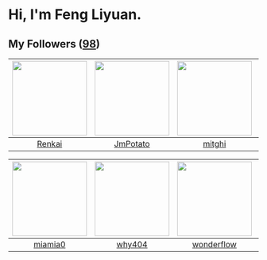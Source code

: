 # Hi, I'm Feng Liyuan.

## My Followers ([98](https://github.com/SunRunAway?tab=followers))

| <img src="https://avatars.githubusercontent.com/u/3381789?v=4" width="150" height="150" /> | <img src="https://avatars.githubusercontent.com/u/1446531?v=4" width="150" height="150" /> | <img src="https://avatars.githubusercontent.com/u/55898975?v=4" width="150" height="150" /> | <img src="https://avatars.githubusercontent.com/u/25010034?v=4" width="150" height="150" /> |
| :----------------------------------------------------------------------------------------: | :----------------------------------------------------------------------------------------: | :-----------------------------------------------------------------------------------------: | :-----------------------------------------------------------------------------------------: |
|                             [Renkai](https://github.com/Renkai)                            |                           [JmPotato](https://github.com/JmPotato)                          |                             [mitghi](https://github.com/mitghi)                             |                            [Handora](https://github.com/Handora)                            |

| <img src="https://avatars.githubusercontent.com/u/25542995?v=4" width="150" height="150" /> | <img src="https://avatars.githubusercontent.com/u/35111?v=4" width="150" height="150" /> | <img src="https://avatars.githubusercontent.com/u/2173670?v=4" width="150" height="150" /> | <img src="https://avatars.githubusercontent.com/u/38520451?v=4" width="150" height="150" /> |
| :-----------------------------------------------------------------------------------------: | :--------------------------------------------------------------------------------------: | :----------------------------------------------------------------------------------------: | :-----------------------------------------------------------------------------------------: |
|                            [miamia0](https://github.com/miamia0)                            |                            [why404](https://github.com/why404)                           |                         [wonderflow](https://github.com/wonderflow)                        |                           [jammyyao](https://github.com/jammyyao)                           |